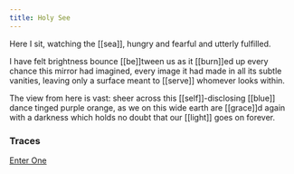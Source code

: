 ```yaml
---
title: Holy See
---
```


Here I sit, watching
the [[sea]], hungry and fearful
and utterly fulfilled.

I have felt brightness
bounce [[be]]tween us
as it [[burn]]ed up every chance
this mirror had imagined,
every image it had made
in all its subtle vanities,
leaving only a surface meant
to [[serve]] whomever looks within.

The view from here is vast:
sheer across this [[self]]-disclosing
[[blue]] dance tinged purple orange, 
as we on this wide earth 
are [[grace]]d again with a darkness 
which holds no doubt
that our [[light]] goes on
forever.

### Traces

[Enter One](https://www.youtube.com/watch?v=zrdezG6c6HM)